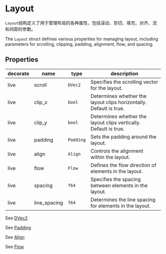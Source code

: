 # Layout
`Layout`结构定义了用于管理布局的各种属性，包括滚动、剪切、填充、对齐、流和间距的参数。

The `Layout` struct defines various properties for managing layout, including parameters for scrolling, clipping, padding, alignment, flow, and spacing.

## Properties
|decorate|name|type|description|
|--|--|--|--|
|live| scroll| `DVec2`| Specifies the scrolling vector for the layout. |
|live| clip_x| `bool`| Determines whether the layout clips horizontally. Default is true. |
|live| clip_y| `bool`| Determines whether the layout clips vertically. Default is true. |
|live| padding| `Padding`| Sets the padding around the layout. |
|live| align| `Align`| Controls the alignment within the layout. |
|live| flow| `Flow`| Defines the flow direction of elements in the layout. |
|live| spacing| `f64`| Specifies the spacing between elements in the layout. |
|live| line_spacing| `f64`| Determines the line spacing for elements in the layout. |

See [DVec2](./dvec2.md)

See [Padding](./padding.md)

See [Align](./align.md)

See [Flow](./flow.md)
